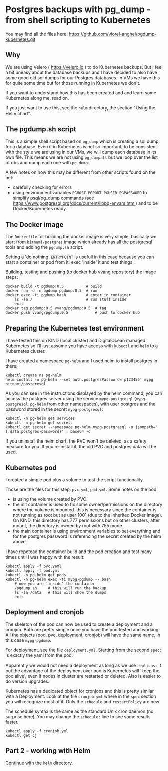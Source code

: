 
# Postgres backups with pg_dump - from shell scripting to Kubernetes

You may find all the files here: https://github.com/viorel-anghel/pgdump-kubernetes.git 

## Why
We are using Velero ( https://velero.io ) to do Kubernetes backups. But I feel a bit uneasy about the database backups and I have decided to also have some good old sql dumps for our Postgres databases. In VMs we have this for quite some time but for those running in Kubernetes we don't.

If you want to understand how this has been created and and learn some Kubernetes along me, read on.

If you just want to use this, see the `helm` directory, the section "Using the Helm chart". 

## The pgdump.sh script

This is a simple shell script based on `pg_dump` which is creating a sql dump for a database. Even if in Kubernetes is not so important, to be consistent with the style we are using in our VMs, we will dump each database in its own file. This means we are not using `pg_dumpall` but we loop over the list of dbs and dump each one with `pg_dump`.

A few notes on  how this may be different from other scripts found on the net:
- carefully checking for errors
- using environment variables `PGHOST PGPORT PGUSER PGPASSWORD` to simplify psql/pg_dump commands (see https://www.postgresql.org/docs/current/libpq-envars.html) and to be Docker/Kubernetes ready.

## The Docker image

The `Dockerfile` for building the docker image is very simple, basically we start from `bitnami/postgres` image which already has all the postgresql tools and adding the `pgdump.sh` script. 

Setting a 'do nothing' `ENTRYPOINT` is usefull in this case because you can start a container or pod from it, exec 'inside' it and test things.

Building, testing and pushing (to docker hub vvang repository) the image steps:
```
docker build -t pgdump:0.5 .        # build
docker run -d -n pgdump pgdump:0.5  # run
docker exec -ti pgdump bash         # enter in container
    ls -la /                        # run stuff inside
    exit
docker tag pgdump:0.5 vvang/pgdump:0.5  # tag
docker push vvang/pgdump:0.5            # push to docker hub
```

## Preparing the Kubernetes test environment

I have tested this on KIND (local cluster) and DigitalOcean managed Kubernetes so I'll just assume you have access with `kubectl` and `helm` to a Kubernetes cluster.

I have created a namespace `pg-helm` and I used helm to install postgres in there:
```
kubectl create ns pg-helm
helm install -n pg-helm --set auth.postgresPassword='p123456' mypg bitnami/postgresql
```

As you can see in the instructions displayed by the helm command, you can access the postgres server using the service `mypg-postgresql` (`mypg-postgresql.pg-helm` from other namespaces), with user postgres and the password stored in the secret `mypg-postgresql`:

```
kubectl -n pg-helm get services
kubectl -n pg-helm get secrets
kubectl get secret --namespace pg-helm mypg-postgresql -o jsonpath="{.data.postgres-password}" | base64 -d
```

If you uninstall the helm chart, the PVC won't be deleted, as a safety measure for you. If you re-install it, the old PVC and postgres data will be used. 

## Kubernetes pod

I created a simple pod plus a volume to test the script functionality. 

Those are the files for this step: `pvc.yml`, `pod.yml`. Some notes on the pod:
- is using the volume created by PVC
- the init container is used to fix some owner/permissions on the directory where the volume is mounted. this is necessary since the container is not running as root but as user 1001 (due to the inherited Docker image). On KIND, this directory has 777 permissions but on other clusters, after mount, the directory is owned by root with 755 mode.
- the main container is using environment variables to set everything and for the postgres password is referencing the secret created by the helm above

I have repetead the container build and the pod creation and test many times until I was happy with the result:

```
kubectl apply -f pvc.yaml 
kubectl apply -f pod.yml
kubectl -n pg-helm get pods
kubectl -n pg-helm exec -ti mypg-pgdump -- bash
    # now you are 'inside' the container
    /pgdump.sh     # this will run the backup
    ls -la /data   # this will show the dumps
    exit
```

## Deployment and cronjob

The skeleton of the pod can now be used to create a deployment and a cronjob. Both are pretty simple once you have the pod tested and working. All the objects (pod, pvc, deployment, cronjob) will have the same name, in this case `mypg-pgdump`.

For deployment, see the file `deployment.yml`. Starting from the second `spec:` is exactly the yaml from the pod.

Apparently we would not need a deployment as long as we use `replicas: 1` but the advantage of the deployment over pod is Kubernetes will 'keep the pod alive', even if nodes in cluster are restarted or deleted. Also is easier to do version upgrades.

Kubernetes has a dedicated object for cronjobs and this is pretty similar with a Deployment. Look at the file `cronjob.yml` where in the `spec` section you will recognize most of it. Only the `schedule` and `restartPolicy` are new. 

The schedule syntax is the same as the standard Unix cron daemon (no surprise here). You may change the `schedule:` line to see some results faster.

```
kubectl apply -f cronjob.yml
kubectl get cj 
```

## Part 2 - working with Helm
Continue with the `helm` directory.

